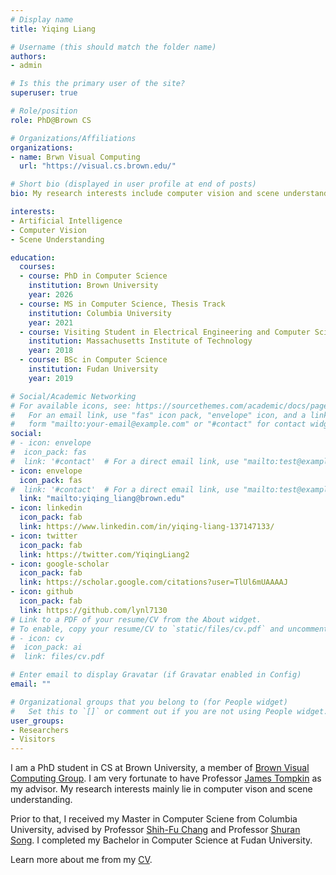 ```yaml
---
# Display name
title: Yiqing Liang

# Username (this should match the folder name)
authors:
- admin

# Is this the primary user of the site?
superuser: true

# Role/position
role: PhD@Brown CS

# Organizations/Affiliations
organizations:
- name: Brwn Visual Computing
  url: "https://visual.cs.brown.edu/"

# Short bio (displayed in user profile at end of posts)
bio: My research interests include computer vision and scene understanding.

interests:
- Artificial Intelligence
- Computer Vision
- Scene Understanding

education:
  courses:
  - course: PhD in Computer Science
    institution: Brown University
    year: 2026
  - course: MS in Computer Science, Thesis Track
    institution: Columbia University
    year: 2021
  - course: Visiting Student in Electrical Engineering and Computer Science
    institution: Massachusetts Institute of Technology
    year: 2018
  - course: BSc in Computer Science
    institution: Fudan University
    year: 2019

# Social/Academic Networking
# For available icons, see: https://sourcethemes.com/academic/docs/page-builder/#icons
#   For an email link, use "fas" icon pack, "envelope" icon, and a link in the
#   form "mailto:your-email@example.com" or "#contact" for contact widget.
social:
# - icon: envelope
#  icon_pack: fas
#  link: '#contact'  # For a direct email link, use "mailto:test@example.org".
- icon: envelope
  icon_pack: fas
#  link: '#contact'  # For a direct email link, use "mailto:test@example.org".
  link: "mailto:yiqing_liang@brown.edu"
- icon: linkedin
  icon_pack: fab
  link: https://www.linkedin.com/in/yiqing-liang-137147133/
- icon: twitter
  icon_pack: fab
  link: https://twitter.com/YiqingLiang2
- icon: google-scholar
  icon_pack: fab
  link: https://scholar.google.com/citations?user=TlUl6mUAAAAJ
- icon: github
  icon_pack: fab
  link: https://github.com/lynl7130
# Link to a PDF of your resume/CV from the About widget.
# To enable, copy your resume/CV to `static/files/cv.pdf` and uncomment the lines below.
# - icon: cv
#  icon_pack: ai
#  link: files/cv.pdf

# Enter email to display Gravatar (if Gravatar enabled in Config)
email: ""

# Organizational groups that you belong to (for People widget)
#   Set this to `[]` or comment out if you are not using People widget.
user_groups:
- Researchers
- Visitors
---
```


I am a PhD student in CS at Brown University, a member of [Brown Visual Computing Group](https://visual.cs.brown.edu/). I am very fortunate to have Professor [James Tompkin](https://jamestompkin.com/) as my advisor. My research interests mainly lie in computer vison and scene understanding.

Prior to that, I received my Master in Computer Sciene from Columbia University, advised by Professor [Shih-Fu Chang](https://www.ee.columbia.edu/~sfchang/) and Professor [Shuran Song](https://www.cs.columbia.edu/~shurans/). I completed my Bachelor in Computer Science at Fudan University.


Learn more about me from my [CV](files/CV_Yiqing%20Liang.pdf).


